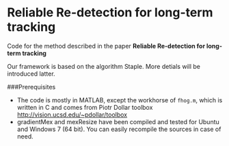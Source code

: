 # Reliable Re-detection for long-term tracking
Code for the method described in the paper **Reliable Re-detection for long-term tracking**

Our framework is based on the algorithm Staple. More detials will be introduced latter. 

###Prerequisites
 - The code is mostly in MATLAB, except the workhorse of `fhog.m`, which is written in C and comes from Piotr Dollar toolbox http://vision.ucsd.edu/~pdollar/toolbox
 - gradientMex and mexResize have been compiled and tested for Ubuntu and Windows 7 (64 bit). You can easily recompile the sources in case of need.






